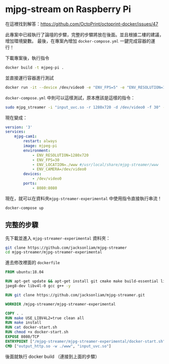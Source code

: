 # mjpg-stream on Raspberry Pi 

在這裡找到解答：https://github.com/OctoPrint/octoprint-docker/issues/47

此專案中已經執行了論壇的步驟，完整的步驟將放在後面。並且根據二樓的建議，增加環境變數。
最後，在專案內增加 `docker-compose.yml` 一鍵完成容器的運行！

下載專案後，執行指令

```sh
docker build -t mjpeg-pi .
```

並直接運行容器進行測試

```sh
docker run -it --device /dev/video0 -e "ENV_FPS=5" -e "ENV_RESOLUTION=1280x720" -p 8080:8080  mjpeg-pi "output_http.so -w ./www", "input_uvc.so"
```

`docker-compose.yml` 中則可以這樣測試，原本應該是這樣的指令：

```sh
sudo mjpg_streamer -i "input_uvc.so -r 1280x720 -d /dev/video0 -f 30" -o "output_http.so -p 8080 -w /usr/local/share/mjpg-streamer/www"
```

現在變成：

```yml
version: '3'
services:
    mjpg-cam1:
        restart: always
        image: mjpeg-pi 
        environment:
            - ENV_RESOLUTION=1280x720
            - ENV_FPS=30
            - ENV_LOCATION=./www #/usr/local/share/mjpg-streamer/www
            - ENV_CAMERA=/dev/video0
        devices:
            - /dev/video0
        ports:
            - 8080:8080
```

現在，就可以在資料夾`mjpg-streamer-experimental` 中使用指令直接執行串流！

```sh
docker-compose up 
```




## 完整的步驟
先下載並進入 `mjpg-streamer-experimental` 資料夾：

```sh
git clone https://github.com/jacksonliam/mjpg-streamer
cd mjpg-streamer/mjpg-streamer-experimental
```

進去修改裡面的 `dockerfile`

```dockerfile
FROM ubuntu:18.04

RUN apt-get update && apt-get install git cmake make build-essential libjpeg-dev imagemagick subversion libv4l-dev checkinstall lib\
jpeg8-dev libv4l-0 gcc g++ -y

RUN git clone https://github.com/jacksonliam/mjpg-streamer.git

WORKDIR /mjpg-streamer/mjpg-streamer-experimental

COPY . .
RUN make USE_LIBV4L2=true clean all
RUN make install
RUN cat docker-start.sh
RUN chmod +x docker-start.sh
EXPOSE 8080/TCP
ENTRYPOINT ["/mjpg-streamer/mjpg-streamer-experimental/docker-start.sh"]
CMD ["output_http.so -w ./www", "input_uvc.so"]
```

後面就執行 docker build （連接到上面的步驟）
